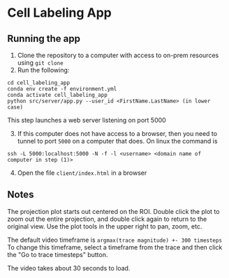 # Cell Labeling App

## Running the app

1. Clone the repository to a computer with access to on-prem resources using `git clone`
2. Run the following: 
```
cd cell_labeling_app
conda env create -f environment.yml
conda activate cell_labeling_app
python src/server/app.py --user_id <FirstName.LastName> (in lower case)
```
This step launches a web server listening on port 5000

3. If this computer does not have access to a browser, then you need to tunnel to port `5000` on a computer that does.
On linux the command is 
```
ssh -L 5000:localhost:5000 -N -f -l <username> <domain name of computer in step (1)>
```

4. Open the file `client/index.html` in a browser

## Notes

The projection plot starts out centered on the ROI. Double click the plot to zoom out the entire projection, and double click again to return to the original view.
Use the plot tools in the upper right to pan, zoom, etc.

The default video timeframe is `argmax(trace magnitude) +- 300 timesteps`
To change this timeframe, select a timeframe from the trace and then click the "Go to trace timesteps" button.

The video takes about 30 seconds to load.
